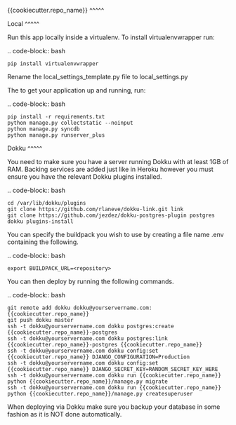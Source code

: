 {{cookiecutter.repo_name}}
^^^^^

Local
^^^^^

Run this app locally inside a virtualenv. To install virtualenvwrapper run:

.. code-block:: bash

    pip install virtualenvwrapper

Rename the local_settings_template.py file to local_settings.py

The to get your application up and running, run:

.. code-block:: bash

    pip install -r requirements.txt
    python manage.py collectstatic --noinput
    python manage.py syncdb
    python manage.py runserver_plus


Dokku
^^^^^

You need to make sure you have a server running Dokku with at least 1GB of RAM. Backing services are
added just like in Heroku however you must ensure you have the relevant Dokku plugins installed.

.. code-block:: bash

    cd /var/lib/dokku/plugins
    git clone https://github.com/rlaneve/dokku-link.git link
    git clone https://github.com/jezdez/dokku-postgres-plugin postgres
    dokku plugins-install

You can specify the buildpack you wish to use by creating a file name .env containing the following.

.. code-block:: bash

    export BUILDPACK_URL=<repository>

You can then deploy by running the following commands.

..  code-block:: bash

    git remote add dokku dokku@yourservername.com:{{cookiecutter.repo_name}}
    git push dokku master
    ssh -t dokku@yourservername.com dokku postgres:create {{cookiecutter.repo_name}}-postgres
    ssh -t dokku@yourservername.com dokku postgres:link {{cookiecutter.repo_name}}-postgres {{cookiecutter.repo_name}}
    ssh -t dokku@yourservername.com dokku config:set {{cookiecutter.repo_name}} DJANGO_CONFIGURATION=Production
    ssh -t dokku@yourservername.com dokku config:set {{cookiecutter.repo_name}} DJANGO_SECRET_KEY=RANDOM_SECRET_KEY_HERE
    ssh -t dokku@yourservername.com dokku run {{cookiecutter.repo_name}} python {{cookiecutter.repo_name}}/manage.py migrate
    ssh -t dokku@yourservername.com dokku run {{cookiecutter.repo_name}} python {{cookiecutter.repo_name}}/manage.py createsuperuser

When deploying via Dokku make sure you backup your database in some fashion as it is NOT done automatically.